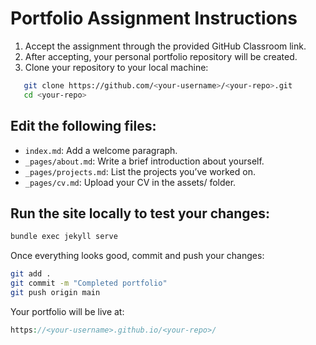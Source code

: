 # Portfolio Assignment Instructions

1. Accept the assignment through the provided GitHub Classroom link.
2. After accepting, your personal portfolio repository will be created.
3. Clone your repository to your local machine:

```bash
   git clone https://github.com/<your-username>/<your-repo>.git
   cd <your-repo>
```
## Edit the following files:

- `index.md`: Add a welcome paragraph.
- `_pages/about.md`: Write a brief introduction about yourself.
- `_pages/projects.md`: List the projects you’ve worked on.
- `_pages/cv.md`: Upload your CV in the assets/ folder.


## Run the site locally to test your changes:

```bash
bundle exec jekyll serve
```

Once everything looks good, commit and push your changes:

```bash
git add .
git commit -m "Completed portfolio"
git push origin main
```

Your portfolio will be live at:

```php
https://<your-username>.github.io/<your-repo>/
```
